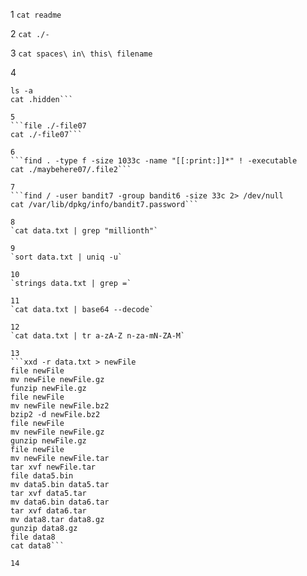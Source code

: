 1
`cat readme`

2
`cat ./-`

3
`cat spaces\ in\ this\ filename` 

4
```cd inhere
ls -a
cat .hidden```

5
```file ./-file07
cat ./-file07```

6
```find . -type f -size 1033c -name "[[:print:]]*" ! -executable
cat ./maybehere07/.file2```

7
```find / -user bandit7 -group bandit6 -size 33c 2> /dev/null
cat /var/lib/dpkg/info/bandit7.password```

8
`cat data.txt | grep "millionth"`

9
`sort data.txt | uniq -u`

10
`strings data.txt | grep =`

11
`cat data.txt | base64 --decode`

12
`cat data.txt | tr a-zA-Z n-za-mN-ZA-M`

13
```xxd -r data.txt > newFile
file newFile
mv newFile newFile.gz
funzip newFile.gz
file newFile
mv newFile newFile.bz2
bzip2 -d newFile.bz2
file newFile
mv newFile newFile.gz
gunzip newFile.gz
file newFile
mv newFile newFile.tar
tar xvf newFile.tar
file data5.bin
mv data5.bin data5.tar
tar xvf data5.tar
mv data6.bin data6.tar
tar xvf data6.tar
mv data8.tar data8.gz
gunzip data8.gz
file data8
cat data8```

14

